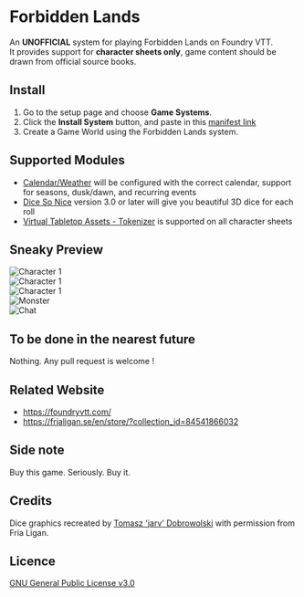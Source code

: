 # Forbidden Lands
An **UNOFFICIAL** system for playing Forbidden Lands on Foundry VTT.  
It provides support for **character sheets only**, game content should be drawn from official source books.

## Install
1. Go to the setup page and choose **Game Systems**.
2. Click the **Install System** button, and paste in this [manifest link](https://raw.githubusercontent.com/Perfectro/forbidden-lands-foundry-vtt/master/system.json)
3. Create a Game World using the Forbidden Lands system.

## Supported Modules
- [Calendar/Weather](https://foundryvtt.com/packages/calendar-weather/) will be configured with the correct calendar, support for seasons, dusk/dawn, and recurring events
- [Dice So Nice](https://foundryvtt.com/packages/dice-so-nice/) version 3.0 or later will give you beautiful 3D dice for each roll
- [Virtual Tabletop Assets - Tokenizer](https://foundryvtt.com/packages/vtta-tokenizer/) is supported on all character sheets

## Sneaky Preview
![Character 1](https://github.com/Perfectro/forbidden-lands-foundry-vtt/blob/master/asset/character-1.png?raw=true)  
![Character 1](https://github.com/Perfectro/forbidden-lands-foundry-vtt/blob/master/asset/character-2.png?raw=true)  
![Character 1](https://github.com/Perfectro/forbidden-lands-foundry-vtt/blob/master/asset/character-3.png?raw=true)  
![Monster](https://github.com/Perfectro/forbidden-lands-foundry-vtt/blob/master/asset/monster.png?raw=true)  
![Chat](https://github.com/Perfectro/forbidden-lands-foundry-vtt/blob/master/asset/chat.png?raw=true)  

## To be done in the nearest future
Nothing. Any pull request is welcome !

## Related Website
- https://foundryvtt.com/
- https://frialigan.se/en/store/?collection_id=84541866032

## Side note
Buy this game. Seriously. Buy it.

## Credits
Dice graphics recreated by [Tomasz 'jarv' Dobrowolski](jarv@monochrome.pl) with permission from Fria Ligan.

## Licence
[GNU General Public License v3.0](https://choosealicense.com/licenses/gpl-3.0/)
